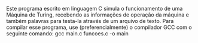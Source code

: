 Este programa escrito em linguagem C simula o funcionamento de uma Máquina de Turing, recebendo as informações de operação da máquina e também palavras para testa-la através de um arquivo de texto.
Para compilar esse programa, use (preferencialmente) o compilador GCC com o seguinte comando:
gcc main.c funcoes.c -o main
